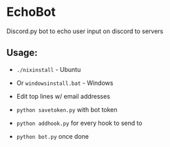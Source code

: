 # EchoBot
Discord.py bot to echo user input on discord to servers

## Usage:
* `./nixinstall` - Ubuntu
* Or `windowsinstall.bat` - Windows

* Edit top lines w/ email addresses
* `python savetoken.py` with bot token
* `python addhook.py` for every hook to send to
* `python bot.py` once done

